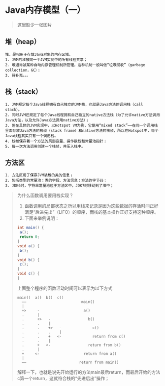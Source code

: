 # Java内存模型（一）

> 这里缺少一张图片


## 堆（heap）

    堆，是指用于存放Java对象的内存区域。
    1. JVM的堆被同一个JVM实例中的所有线程共享；
    2. 堆通常被某种自动内存管理机制所管理，这种机制一般叫做“垃圾回收”（garbage collection，GC）；
    3. 待补充。。。

## 栈（stack）

    1. JVM规定每个Java线程拥有自己独立的JVM栈，也就是Java方法的调用栈（call stack）。
    2. 同时JVM还规定了每个Java线程拥有自己独立的native方法栈（为了允许native方法调用Java方法，以及允许Java方法调用native方法）；
    3. 但在具体的JVM实现中，以Hotspot VM为例，它使用“mixed stack”——在同一个调用栈里面存放Java方法的栈帧（stack frame）和native方法的栈帧，所以在Hotspot中，每个Java线程其实只有一个调用栈。
    4. 栈帧保存着一个方法的局部变量、操作数栈和常量池指针；
    5. 每一次方法调用创建一个栈帧，并压入栈中。

## 方法区

    1. 方法区用于保存JVM装载的类的信息；
    2. 包括类型的常量池；类的字段、方法信息；方法的字节码；
    3. JDK6时，字符串常量池位于方法区中，JDK7时移动到了堆中；
> 为什么函数调用要用栈实现？
>   1. 函数调用的局部状态之所以用栈来记录是因为这些数据的存活时间正好满足“后进先出”（LIFO）的顺序，而栈的基本操作正好支持这种顺序。 
>   2. 下面来举例说明：
>
>```java
>int main() {
>  a();
>  return 0;
>}
>void a() {
>  b();
>}
>void b() {
>  c();
>}
>void c() {
>}
>```
>上面整个程序的函数活动时间可以表示为以下方式
>```t
>main()  a()  b()  c()
>   ——                         main()
>   |
>   +>     -                    a()
>   .      |
>   .      +>   -                 b()
>   .      .    |
>   .      .    +>   -              c()
>   .      .    .    |
>   .      .    +   <-              return from c()
>   .      .    |
>   .      +   <-                 return from b()
>   .      |
>   +     <-                    return from a()
>   |
>   ——                        return from main()
>```
>解释一下，也就是说先开始运行的方法main最后return，而最后开始的方法c第一个return，这就符合栈的“先进后出”操作；
